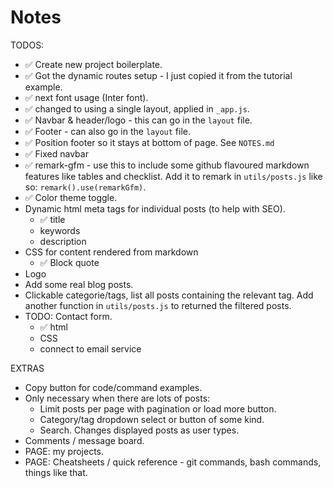 # Notes

TODOS:

- ✅ Create new project boilerplate.
- ✅ Got the dynamic routes setup - I just copied it from the tutorial example.
- ✅ next font usage (Inter font).
- ✅ changed to using a single layout, applied in `_app.js`.
- ✅ Navbar & header/logo - this can go in the `layout` file.
- ✅ Footer - can also go in the `layout` file.
- ✅ Position footer so it stays at bottom of page. See `NOTES.md`
- ✅ Fixed navbar
- ✅ remark-gfm - use this to include some github flavoured markdown features like tables and checklist. Add it to remark in `utils/posts.js` like so: `remark().use(remarkGfm)`.
- ✅ Color theme toggle.
- Dynamic html meta tags for individual posts (to help with SEO).
  - ✅ title
  - keywords
  - description
- CSS for content rendered from markdown
  - ✅ Block quote
- Logo
- Add some real blog posts.
- Clickable categorie/tags, list all posts containing the relevant tag. Add another function in `utils/posts.js` to returned the filtered posts.
- TODO: Contact form.
  - ✅ html
  - CSS
  - connect to email service

EXTRAS

- Copy button for code/command examples.
- Only necessary when there are lots of posts:
  - Limit posts per page with pagination or load more button.
  - Category/tag dropdown select or button of some kind.
  - Search. Changes displayed posts as user types.
- Comments / message board.
- PAGE: my projects.
- PAGE: Cheatsheets / quick reference - git commands, bash commands, things like that.
